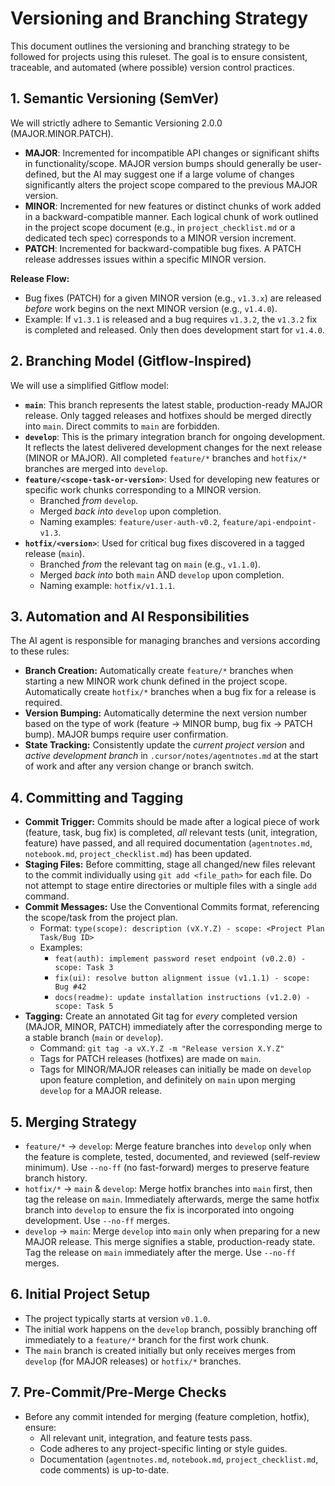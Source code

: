 # Versioning and Branching Strategy

This document outlines the versioning and branching strategy to be followed for projects using this ruleset. The goal is to ensure consistent, traceable, and automated (where possible) version control practices.

## 1. Semantic Versioning (SemVer)

We will strictly adhere to Semantic Versioning 2.0.0 (MAJOR.MINOR.PATCH).

- **MAJOR**: Incremented for incompatible API changes or significant shifts in functionality/scope. MAJOR version bumps should generally be user-defined, but the AI may suggest one if a large volume of changes significantly alters the project scope compared to the previous MAJOR version.
- **MINOR**: Incremented for new features or distinct chunks of work added in a backward-compatible manner. Each logical chunk of work outlined in the project scope document (e.g., in `project_checklist.md` or a dedicated tech spec) corresponds to a MINOR version increment.
- **PATCH**: Incremented for backward-compatible bug fixes. A PATCH release addresses issues within a specific MINOR version.

**Release Flow:**
- Bug fixes (PATCH) for a given MINOR version (e.g., `v1.3.x`) are released *before* work begins on the next MINOR version (e.g., `v1.4.0`).
- Example: If `v1.3.1` is released and a bug requires `v1.3.2`, the `v1.3.2` fix is completed and released. Only then does development start for `v1.4.0`.

## 2. Branching Model (Gitflow-Inspired)

We will use a simplified Gitflow model:

- **`main`**: This branch represents the latest stable, production-ready MAJOR release. Only tagged releases and hotfixes should be merged directly into `main`. Direct commits to `main` are forbidden.
- **`develop`**: This is the primary integration branch for ongoing development. It reflects the latest delivered development changes for the next release (MINOR or MAJOR). All completed `feature/*` branches and `hotfix/*` branches are merged into `develop`.
- **`feature/<scope-task-or-version>`**: Used for developing new features or specific work chunks corresponding to a MINOR version.
    - Branched *from* `develop`.
    - Merged *back into* `develop` upon completion.
    - Naming examples: `feature/user-auth-v0.2`, `feature/api-endpoint-v1.3`.
- **`hotfix/<version>`**: Used for critical bug fixes discovered in a tagged release (`main`).
    - Branched *from* the relevant tag on `main` (e.g., `v1.1.0`).
    - Merged *back into* both `main` AND `develop` upon completion.
    - Naming example: `hotfix/v1.1.1`.

## 3. Automation and AI Responsibilities

The AI agent is responsible for managing branches and versions according to these rules:

- **Branch Creation:** Automatically create `feature/*` branches when starting a new MINOR work chunk defined in the project scope. Automatically create `hotfix/*` branches when a bug fix for a release is required.
- **Version Bumping:** Automatically determine the next version number based on the type of work (feature -> MINOR bump, bug fix -> PATCH bump). MAJOR bumps require user confirmation.
- **State Tracking:** Consistently update the *current project version* and *active development branch* in `.cursor/notes/agentnotes.md` at the start of work and after any version change or branch switch.

## 4. Committing and Tagging

- **Commit Trigger:** Commits should be made after a logical piece of work (feature, task, bug fix) is completed, *all* relevant tests (unit, integration, feature) have passed, and all required documentation (`agentnotes.md`, `notebook.md`, `project_checklist.md`) has been updated.
- **Staging Files:** Before committing, stage all changed/new files relevant to the commit individually using `git add <file_path>` for each file. Do not attempt to stage entire directories or multiple files with a single `add` command.
- **Commit Messages:** Use the Conventional Commits format, referencing the scope/task from the project plan.
    - Format: `type(scope): description (vX.Y.Z) - scope: <Project Plan Task/Bug ID>`
    - Examples:
        - `feat(auth): implement password reset endpoint (v0.2.0) - scope: Task 3`
        - `fix(ui): resolve button alignment issue (v1.1.1) - scope: Bug #42`
        - `docs(readme): update installation instructions (v1.2.0) - scope: Task 5`
- **Tagging:** Create an annotated Git tag for *every* completed version (MAJOR, MINOR, PATCH) immediately after the corresponding merge to a stable branch (`main` or `develop`).
    - Command: `git tag -a vX.Y.Z -m "Release version X.Y.Z"`
    - Tags for PATCH releases (hotfixes) are made on `main`.
    - Tags for MINOR/MAJOR releases can initially be made on `develop` upon feature completion, and definitely on `main` upon merging `develop` for a MAJOR release.

## 5. Merging Strategy

- `feature/*` -> `develop`: Merge feature branches into `develop` only when the feature is complete, tested, documented, and reviewed (self-review minimum). Use `--no-ff` (no fast-forward) merges to preserve feature branch history.
- `hotfix/*` -> `main` & `develop`: Merge hotfix branches into `main` first, then tag the release on `main`. Immediately afterwards, merge the same hotfix branch into `develop` to ensure the fix is incorporated into ongoing development. Use `--no-ff` merges.
- `develop` -> `main`: Merge `develop` into `main` only when preparing for a new MAJOR release. This merge signifies a stable, production-ready state. Tag the release on `main` immediately after the merge. Use `--no-ff` merges.

## 6. Initial Project Setup

- The project typically starts at version `v0.1.0`.
- The initial work happens on the `develop` branch, possibly branching off immediately to a `feature/*` branch for the first work chunk.
- The `main` branch is created initially but only receives merges from `develop` (for MAJOR releases) or `hotfix/*` branches.

## 7. Pre-Commit/Pre-Merge Checks

- Before any commit intended for merging (feature completion, hotfix), ensure:
    - All relevant unit, integration, and feature tests pass.
    - Code adheres to any project-specific linting or style guides.
    - Documentation (`agentnotes.md`, `notebook.md`, `project_checklist.md`, code comments) is up-to-date. 